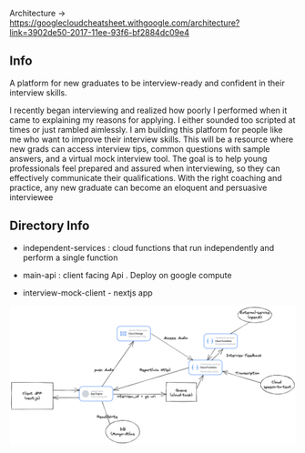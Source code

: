 Architecture -> https://googlecloudcheatsheet.withgoogle.com/architecture?link=3902de50-2017-11ee-93f6-bf2884dc09e4
## Info 
A platform for new graduates to be interview-ready and confident in their interview skills.

I recently began interviewing and realized how poorly I performed when it came to explaining my reasons for applying. I either sounded too scripted at times or just rambled aimlessly. I am building this platform for people like me who want to improve their interview skills. This will be a resource where new grads can access interview tips, common questions with sample answers, and a virtual mock interview tool. The goal is to help young professionals feel prepared and assured when interviewing, so they can effectively communicate their qualifications. With the right coaching and practice, any new graduate can become an eloquent and persuasive interviewee


## Directory Info

- independent-services : cloud functions that run independently and perform a single function

- main-api : client facing Api . Deploy on google compute

- interview-mock-client - nextjs app

![alt text](https://github.com/detunjiSamuel/mock-interview/blob/main/comple-archi.png?raw=true)

